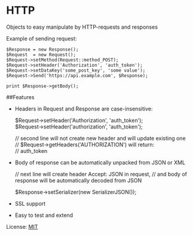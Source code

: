 HTTP
========
Objects to easy manipulate by HTTP-requests and responses  

Example of sending request:

	$Response = new Response();
	$Request  = new Request();
	$Request->setMethod(Request::method_POST);
	$Request->setHeader('Authorization', 'auth_token');
	$Request->setDataKey('some_post_key', 'some value');
	$Request->Send('https://api.example.com', $Response);
	
	print $Response->getBody();

##Features
* Headers in Request and Response are case-insensitive:


	$Request->setHeader('Authorization', 'auth_token');  
	$Request->setHeader('authorization', 'auth_token');  
	
	// second line will not create new header and will update existing one    
	// $Request->getHeaders('AUTHORIZATION') will return:    
	// auth_token  

* Body of response can be automatically unpacked from JSON or XML

  
	// next line will create header Accept: JSON in request,
	// and body of response will be automatically decoded from JSON
	
	$Response->setSerializer(new SerializerJSON());
  
* SSL support  
* Easy to test and extend


License: [MIT](http://en.wikipedia.org/wiki/MIT_License)
